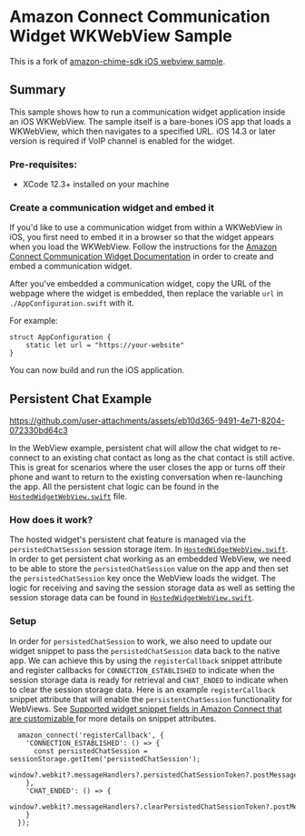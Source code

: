# Amazon Connect Communication Widget WKWebView Sample
This is a fork of [amazon-chime-sdk iOS webview sample](https://github.com/aws-samples/amazon-chime-sdk/tree/main/apps/iOS-WKWebView-sample).

## Summary

This sample shows how to run a communication widget application inside an iOS WKWebView. The sample itself is a bare-bones iOS app that loads a WKWebView, which then navigates to a specified URL. iOS 14.3 or later version is required if VoIP channel is enabled for the widget.

### Pre-requisites:
- XCode 12.3+ installed on your machine

### Create a communication widget and embed it 
If you'd like to use a communication widget from within a WKWebView in iOS, you first need to embed it in a browser so that the widget appears when you load the WKWebView. Follow the instructions for the [Amazon Connect Communication Widget Documentation](https://docs.aws.amazon.com/connect/latest/adminguide/add-chat-to-website.html) in order to create and embed a communication widget.

After you've embedded a communication widget, copy the URL of the webpage where the widget is embedded, then replace the variable `url` in `./AppConfiguration.swift` with it. 

For example:
```
struct AppConfiguration {
    static let url = "https://your-website"
}
```

You can now build and run the iOS application.

## Persistent Chat Example

https://github.com/user-attachments/assets/eb10d365-9491-4e71-8204-072330bd64c3

In the WebView example, persistent chat will allow the chat widget to re-connect to an existing chat contact as long as the chat contact is still active. This is great for scenarios where the user closes the app or turns off their phone and want to return to the existing conversation when re-launching the app.  All the persistent chat logic can be found in the [`HostedWidgetWebView.swift`](https://github.com/amazon-connect/amazon-connect-chat-ui-examples/blob/mikeliao/ios-webview-persistent-chat/mobileChatExamples/iOS-WKWebView-sample/WkWebView%20Demo/HostedWidgetWebView.swift) file.

### How does it work?

The hosted widget's persistent chat feature is managed via the `persistedChatSession` session storage item. In [`HostedWidgetWebView.swift`](https://github.com/amazon-connect/amazon-connect-chat-ui-examples/blob/mikeliao/ios-webview-persistent-chat/mobileChatExamples/iOS-WKWebView-sample/WkWebView%20Demo/HostedWidgetWebView.swift).  In order to get persistent chat working as an embedded WebView, we need to be able to store the `persistedChatSession` value on the app and then set the `persistedChatSession` key once the WebView loads the widget. The logic for receiving and saving the session storage data as well as setting the session storage data can be found in [`HostedWidgetWebView.swift`](https://github.com/amazon-connect/amazon-connect-chat-ui-examples/blob/mikeliao/ios-webview-persistent-chat/mobileChatExamples/iOS-WKWebView-sample/WkWebView%20Demo/HostedWidgetWebView.swift).

### Setup

In order for `persistedChatSession` to work, we also need to update our widget snippet to pass the `persistedChatSession` data back to the native app. We can achieve this by using the `registerCallback` snippet attribute and register callbacks for `CONNECTION_ESTABLISHED` to indicate when the session storage data is ready for retrieval and `CHAT_ENDED` to indicate when to clear the session storage data. Here is an example `registerCallback` snippet attribute that will enable the `persistentChatSession` functionality for WebViews.  See [Supported widget snippet fields in Amazon Connect that are customizable
](https://docs.aws.amazon.com/connect/latest/adminguide/supported-snippet-fields.html) for more details on snippet attributes.

```
  amazon_connect('registerCallback', {
    'CONNECTION_ESTABLISHED': () => {
      const persistedChatSession = sessionStorage.getItem('persistedChatSession');
      window?.webkit?.messageHandlers?.persistedChatSessionToken?.postMessage(persistedChatSession);
    },
    'CHAT_ENDED': () => {
      window?.webkit?.messageHandlers?.clearPersistedChatSessionToken?.postMessage(null);
    }
  });
```

